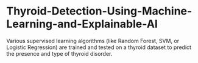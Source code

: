 # Thyroid-Detection-Using-Machine-Learning-and-Explainable-AI
Various supervised learning algorithms (like Random Forest, SVM, or Logistic Regression) are trained and tested on a thyroid dataset to predict the presence and type of thyroid disorder. 
